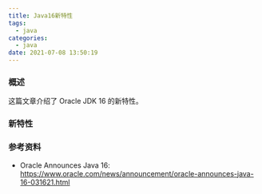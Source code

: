 ```yaml
---
title: Java16新特性
tags:
  - java
categories:
  - java
date: 2021-07-08 13:50:19
---
```


### 概述

这篇文章介绍了 Oracle JDK 16 的新特性。



<!-- more --> 

### 新特性





### 参考资料

- Oracle Announces Java 16: <https://www.oracle.com/news/announcement/oracle-announces-java-16-031621.html> 
